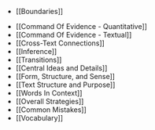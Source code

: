 -  [[Boundaries]]
* [[Command Of Evidence - Quantitative]]
* [[Command Of Evidence - Textual]]
* [[Cross-Text Connections]]
* [[Inference]]
* [[Transitions]]
* [[Central Ideas and Details]]
* [[Form, Structure, and Sense]]
* [[Text Structure and Purpose]]
* [[Words In Context]]
* [[Overall Strategies]]
* [[Common Mistakes]]
* [[Vocabulary]]
